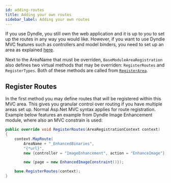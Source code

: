 ```yaml
---
id: adding-routes
title: Adding your own routes
sidebar_label: Adding your own routes
---
```


If you use Dyndle, you still own the web application and it is up to you to set up the routes in any way you would like. However, if you want to use Dyndle MVC features such as controllers and model binders, you need to set up an area as explained [here](installation#register-area).

Next to the AreaName that must be overriden, `BaseModuleAreaRegistration` also defines two virtual methods that may be overriden: `RegisterRoutes` and `RegisterTypes`. Both of these methods are called from [`RegisterArea`](https://docs.microsoft.com/en-us/dotnet/api/system.web.mvc.arearegistration.registerarea?view=aspnet-mvc-5.2).

## Register Routes

In the first method you may define routes that will be registered within this MVC area. This gives you granular control over routing if you have multiple areas set up. Normal Asp.Net MVC syntax applies for route registration. Example below features an example from Dyndle Image Enhancement module, where also an MVC constrain is used:

```c#
public override void RegisterRoutes(AreaRegistrationContext context)
{
	context.MapRoute(
		AreaName + "_EnhancedBinaries",
		"{*url}",
		new {controller = "ImageEnhancement", action = "EnhanceImage"},

		new {page = new EnhancedImageConstraint()});

	base.RegisterRoutes(context);
}
```


